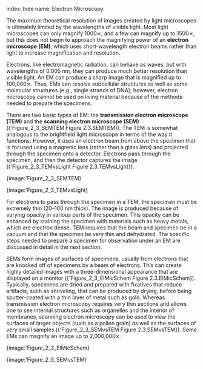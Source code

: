 index: hide
name: Electron Microscopy

The maximum theoretical resolution of images created by light microscopes is ultimately limited by the wavelengths of visible light. Most light microscopes can only magnify 1000⨯, and a few can magnify up to 1500⨯, but this does not begin to approach the magnifying power of an  **electron microscope** **(EM)**, which uses short-wavelength electron beams rather than light to increase magnification and resolution.

Electrons, like electromagnetic radiation, can behave as waves, but with wavelengths of 0.005 nm, they can produce much better resolution than visible light. An EM can produce a sharp image that is magnified up to 100,000⨯. Thus, EMs can resolve subcellular structures as well as some molecular structures (e.g., single strands of DNA); however, electron microscopy cannot be used on living material because of the methods needed to prepare the specimens.

There are two basic types of EM: the  **transmission electron microscope (TEM)** and the  **scanning electron microscope (SEM)** ({'Figure_2_3_SEMTEM Figure 2.3.SEMTEM}). The TEM is somewhat analogous to the brightfield light microscope in terms of the way it functions. However, it uses an electron beam from above the specimen that is focused using a magnetic lens (rather than a glass lens) and projected through the specimen onto a detector. Electrons pass through the specimen, and then the detector captures the image ({'Figure_2_3_TEMvsLight Figure 2.3.TEMvsLight}).


{image:'Figure_2_3_SEMTEM}
        


{image:'Figure_2_3_TEMvsLight}
        

For electrons to pass through the specimen in a TEM, the specimen must be extremely thin (20–100 nm thick). The image is produced because of varying opacity in various parts of the specimen. This opacity can be enhanced by staining the specimen with materials such as heavy metals, which are electron dense. TEM requires that the beam and specimen be in a vacuum and that the specimen be very thin and dehydrated. The specific steps needed to prepare a specimen for observation under an EM are discussed in detail in the next section.

SEMs form images of surfaces of specimens, usually from
electrons that are knocked off of specimens by a beam of electrons. This can create highly detailed images with a three-dimensional appearance that are displayed on a monitor ({'Figure_2_3_ElMicSchem Figure 2.3.ElMicSchem}). Typically, specimens are dried and prepared with fixatives that reduce artifacts, such as shriveling, that can be produced by drying, before being sputter-coated with a thin layer of metal such as gold. Whereas transmission electron microscopy requires very thin sections and allows one to see internal structures such as organelles and the interior of membranes, scanning electron microscopy can be used to view the surfaces of larger objects (such as a pollen grain) as well as the surfaces of very small samples ({'Figure_2_3_SEMvsTEM Figure 2.3.SEMvsTEM}). Some EMs can magnify an image up to 2,000,000⨯.


{image:'Figure_2_3_ElMicSchem}
        


{image:'Figure_2_3_SEMvsTEM}
        

